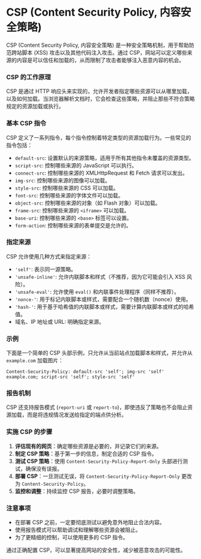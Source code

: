 # CSP (Content Security Policy, 内容安全策略)

CSP (Content Security Policy, 内容安全策略) 是一种安全策略机制，用于帮助防范跨站脚本 (XSS) 攻击以及其他代码注入攻击。通过 CSP，网站可以定义哪些来源的内容是可以信任和加载的，从而限制了攻击者能够注入恶意内容的机会。

### CSP 的工作原理

CSP 是通过 HTTP 响应头来实现的，允许开发者指定哪些资源可以从哪里加载，以及如何加载。当浏览器解析文档时，它会检查这些策略，并阻止那些不符合策略规定的资源加载或执行。

### 基本 CSP 指令

CSP 定义了一系列指令，每个指令控制着特定类型的资源加载行为。一些常见的指令包括：

- `default-src`: 设置默认的来源策略，适用于所有其他指令未覆盖的资源类型。
- `script-src`: 控制哪些来源的 JavaScript 可以执行。
- `connect-src`: 控制哪些来源的 XMLHttpRequest 和 Fetch 请求可以发出。
- `img-src`: 控制哪些来源的图像可以加载。
- `style-src`: 控制哪些来源的 CSS 可以加载。
- `font-src`: 控制哪些来源的字体文件可以加载。
- `object-src`: 控制哪些来源的对象（如 Flash 对象）可以加载。
- `frame-src`: 控制哪些来源的 `<iframe>` 可以加载。
- `base-uri`: 控制哪些来源的 `<base>` 标签可以设置。
- `form-action`: 控制哪些来源的表单提交是允许的。

### 指定来源

CSP 允许使用几种方式来指定来源：

- `'self'`: 表示同一源策略。
- `'unsafe-inline'`: 允许内联脚本和样式（不推荐，因为它可能会引入 XSS 风险）。
- `'unsafe-eval'`: 允许使用 `eval()` 和内联事件处理程序（同样不推荐）。
- `'nonce-'`: 用于标记内联脚本或样式，需要配合一个随机数（nonce）使用。
- `'hash-'`: 用于基于哈希值的内联脚本或样式，需要计算内联脚本或样式的哈希值。
- 域名、IP 地址或 URL: 明确指定来源。

### 示例

下面是一个简单的 CSP 头部示例，只允许从当前站点加载脚本和样式，并允许从 `example.com` 加载图片：

```http
Content-Security-Policy: default-src 'self'; img-src 'self' example.com; script-src 'self'; style-src 'self'
```

### 报告机制

CSP 还支持报告模式 (`report-uri` 或 `report-to`)，即使违反了策略也不会阻止资源加载，而是将违规情况发送给指定的端点供分析。

### 实施 CSP 的步骤

1. **评估现有的网页**：确定哪些资源是必要的，并记录它们的来源。
2. **制定 CSP 策略**：基于第一步的信息，制定合适的 CSP 指令。
3. **测试 CSP 策略**：使用 `Content-Security-Policy-Report-Only` 头部进行测试，确保没有误报。
4. **部署 CSP**：一旦测试无误，将 `Content-Security-Policy-Report-Only` 更改为 `Content-Security-Policy`。
5. **监控和调整**：持续监控 CSP 报告，必要时调整策略。

### 注意事项

- 在部署 CSP 之前，一定要彻底测试以避免意外地阻止合法内容。
- 使用报告模式可以帮助调试和理解哪些资源会被阻止。
- 为了更精细的控制，可以使用更多的 CSP 指令。

通过正确配置 CSP，可以显著提高网站的安全性，减少被恶意攻击的可能性。
